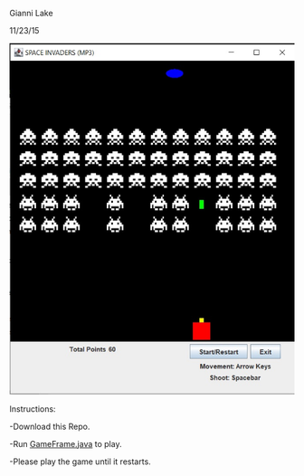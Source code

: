 Gianni Lake

11/23/15

![Plot Image](https://github.com/RazYasuke/Java-Projects/blob/main/Space%20Invaders%20Game/images/Gameplay.png)


Instructions:

   -Download this Repo.

   -Run [GameFrame.java](https://github.com/RazYasuke/Java-Projects/blob/main/Space%20Invaders%20Game/src/GameFrame.java) to play.

   -Please play the game until it restarts.